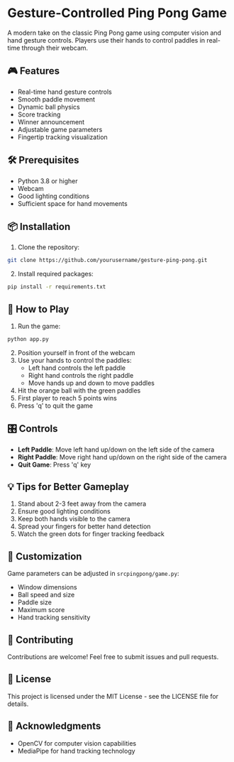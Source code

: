 
# Gesture-Controlled Ping Pong Game

A modern take on the classic Ping Pong game using computer vision and hand gesture controls. Players use their hands to control paddles in real-time through their webcam.

## 🎮 Features

- Real-time hand gesture controls
- Smooth paddle movement
- Dynamic ball physics
- Score tracking
- Winner announcement
- Adjustable game parameters
- Fingertip tracking visualization

## 🛠️ Prerequisites

- Python 3.8 or higher
- Webcam
- Good lighting conditions
- Sufficient space for hand movements

## 📦 Installation

1. Clone the repository:
```bash
git clone https://github.com/yourusername/gesture-ping-pong.git
```

2. Install required packages:
```bash
pip install -r requirements.txt
```

## 🎯 How to Play

1. Run the game:
```bash
python app.py
```

2. Position yourself in front of the webcam
3. Use your hands to control the paddles:
   - Left hand controls the left paddle
   - Right hand controls the right paddle
   - Move hands up and down to move paddles
4. Hit the orange ball with the green paddles
5. First player to reach 5 points wins
6. Press 'q' to quit the game

## 🎛️ Controls

- **Left Paddle**: Move left hand up/down on the left side of the camera
- **Right Paddle**: Move right hand up/down on the right side of the camera
- **Quit Game**: Press 'q' key

## 💡 Tips for Better Gameplay

1. Stand about 2-3 feet away from the camera
2. Ensure good lighting conditions
3. Keep both hands visible to the camera
4. Spread your fingers for better hand detection
5. Watch the green dots for finger tracking feedback

## 🔧 Customization

Game parameters can be adjusted in `srcpingpong/game.py`:
- Window dimensions
- Ball speed and size
- Paddle size
- Maximum score
- Hand tracking sensitivity

## 🤝 Contributing

Contributions are welcome! Feel free to submit issues and pull requests.

## 📝 License

This project is licensed under the MIT License - see the LICENSE file for details.

## 🙏 Acknowledgments

- OpenCV for computer vision capabilities
- MediaPipe for hand tracking technology
